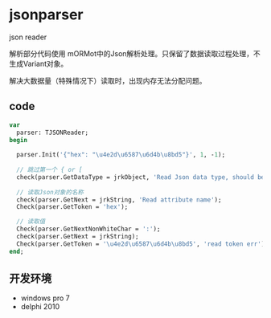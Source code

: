 # jsonparser

json reader

解析部分代码使用 mORMot中的Json解析处理。只保留了数据读取过程处理，不生成Variant对象。

解决大数据量（特殊情况下）读取时，出现内存无法分配问题。


## code

```pascal
var
  parser: TJSONReader;
begin  
  
  parser.Init('{"hex": "\u4e2d\u6587\u6d4b\u8bd5"}', 1, -1);
  
  // 跳过第一个 { or [
  check(parser.GetDataType = jrkObject, 'Read Json data type, should be Object');
  
  // 读取Json对象的名称
  check(parser.GetNext = jrkString, 'Read attribute name');
  Check(parser.GetToken = 'hex');

  // 读取值
  Check(parser.GetNextNonWhiteChar = ':');
  check(parser.GetNext = jrkString);
  Check(parser.GetToken = '\u4e2d\u6587\u6d4b\u8bd5', 'read token err');
end;
```



## 开发环境

- windows pro 7 
- delphi 2010 


